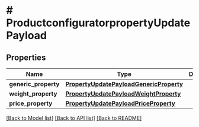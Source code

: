 # # ProductconfiguratorpropertyUpdatePayload


## Properties 


Name | Type | Description | Notes
------------ | ------------- | ------------- | -------------
**generic_property**| [**PropertyUpdatePayloadGenericProperty**](PropertyUpdatePayloadGenericProperty.md) |   | [optional]
**weight_property**| [**PropertyUpdatePayloadWeightProperty**](PropertyUpdatePayloadWeightProperty.md) |   | [optional]
**price_property**| [**PropertyUpdatePayloadPriceProperty**](PropertyUpdatePayloadPriceProperty.md) |   | [optional]


[[Back to Model list]](../../README.md#models) [[Back to API list]](../../README.md#endpoints) [[Back to README]](../../README.md)

